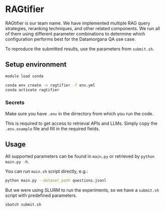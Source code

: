 # RAGtifier  

RAGtifier is our team name. We have implemented multiple RAG query strategies, reranking techniques, and other related components.
We run all of them using different parameter combinations to determine which configuration performs best for the Datamorgana QA use case.
 
To reproduce the submitted results, use the parameters from `submit.sh`.

## Setup environment

```bash
module load conda

conda env create -n ragtifier -f env.yml
conda activate ragtifier
```

### Secrets

Make sure you have `.env` in the dirrectory from which you run the code.

This is required to get access to retrieval APIs and LLMs. Simply copy the `.env.example` file and fill in the required fields.

## Usage

All supported parameters can be found in `main.py` or retrieved by `python main.py -h`.

You can run `main.sh` script directly, e.g.:

```bash
python main.py --dataset_path questions.jsonl
```

But we were using SLURM to run the experiments, so we have a `submit.sh` script with predefined parameters.

```bash
sbatch submit.sh
```
